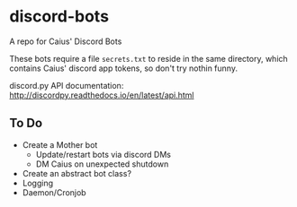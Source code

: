 # discord-bots
A repo for Caius' Discord Bots

These bots require a file `secrets.txt` to reside in the same directory, which contains Caius' discord app tokens, so don't try nothin funny. 

discord.py API documentation: http://discordpy.readthedocs.io/en/latest/api.html

## To Do
* Create a Mother bot
  * Update/restart bots via discord DMs
  * DM Caius on unexpected shutdown
* Create an abstract bot class?
* Logging
* Daemon/Cronjob
